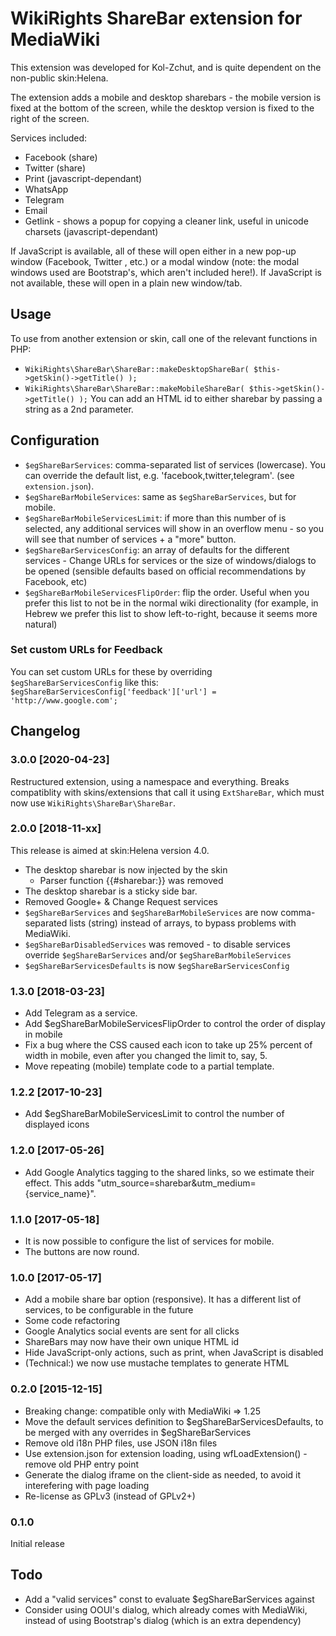 WikiRights ShareBar extension for MediaWiki
===========================================

This extension was developed for Kol-Zchut, and is quite dependent on
the non-public skin:Helena.

The extension adds a mobile and desktop sharebars - the mobile version
is fixed at the bottom of the screen, while the desktop version is fixed
to the right of the screen.

Services included:
- Facebook (share)
- Twitter (share)
- Print (javascript-dependant)
- WhatsApp
- Telegram
- Email
- Getlink - shows a popup for copying a cleaner link, useful in unicode charsets (javascript-dependant)

If JavaScript is available, all of these will open either in a new pop-up window (Facebook, Twitter
, etc.) or a modal window (note: the modal windows used are Bootstrap's, which aren't included here!).
If JavaScript is not available, these will open in a plain new window/tab.

## Usage
To use from another extension or skin, call one of the relevant functions in PHP:
- `WikiRights\ShareBar\ShareBar::makeDesktopShareBar( $this->getSkin()->getTitle() );`
- `WikiRights\ShareBar\ShareBar::makeMobileShareBar( $this->getSkin()->getTitle() );`
  You can add an HTML id to either sharebar by passing a string as a 2nd parameter.


## Configuration
- `$egShareBarServices`: comma-separated list of services (lowercase). You can override
  the default list, e.g. 'facebook,twitter,telegram'.
  (see `extension.json`).
- `$egShareBarMobileServices`: same as `$egShareBarServices`, but for mobile.
- `$egShareBarMobileServicesLimit`: if more than this number of is selected, any additional
  services will show in an overflow menu - so you will see that number of services + a "more" button.
- `$egShareBarServicesConfig`: an array of  defaults for the different services -
   Change URLs for services or the size of windows/dialogs to be opened
   (sensible defaults based on official recommendations by Facebook, etc)
- `$egShareBarMobileServicesFlipOrder`: flip the order. Useful when you prefer this list
  to not be in the normal wiki directionality (for example, in Hebrew we prefer this list to show
  left-to-right, because it seems more natural)

### Set custom URLs for Feedback
You can set custom URLs for these by overriding `$egShareBarServicesConfig` like this:
`$egShareBarServicesConfig['feedback']['url'] = 'http://www.google.com';`

## Changelog

### 3.0.0 [2020-04-23]
Restructured extension, using a namespace and everything. Breaks compatiblity with skins/extensions
that call it using `ExtShareBar`, which must now use `WikiRights\ShareBar\ShareBar`.

### 2.0.0 [2018-11-xx]
This release is aimed at skin:Helena version 4.0.
- The desktop sharebar is now injected by the skin
  - Parser function {{#sharebar:}} was removed
- The desktop sharebar is a sticky side bar.
- Removed Google+ & Change Request services
- `$egShareBarServices` and `$egShareBarMobileServices` are now comma-separated
  lists (string) instead of arrays, to bypass problems with MediaWiki.
- `$egShareBarDisabledServices` was removed - to disable services override
  `$egShareBarServices` and/or `$egShareBarMobileServices`
- `$egShareBarServicesDefaults` is now `$egShareBarServicesConfig`
### 1.3.0 [2018-03-23]
- Add Telegram as a service.
- Add $egShareBarMobileServicesFlipOrder to control the order of display in mobile
- Fix a bug where the CSS caused each icon to take up 25% percent of width in
  mobile, even after you changed the limit to, say, 5.
- Move repeating (mobile) template code to a partial template.
### 1.2.2 [2017-10-23]
- Add $egShareBarMobileServicesLimit to control the number of displayed icons
### 1.2.0 [2017-05-26]
- Add Google Analytics tagging to the shared links, so we estimate
  their effect. This adds "utm_source=sharebar&utm_medium={service_name}".

### 1.1.0 [2017-05-18]
- It is now possible to configure the list of services for mobile.
- The buttons are now round.

### 1.0.0 [2017-05-17]
- Add a mobile share bar option (responsive). It has a different list
  of services, to be configurable in the future
- Some code refactoring
- Google Analytics social events are sent for all clicks
- ShareBars may now have their own unique HTML id
- Hide JavaScript-only actions, such as print, when JavaScript is disabled
- (Technical:) we now use mustache templates to generate HTML


### 0.2.0 [2015-12-15]
- Breaking change: compatible only with MediaWiki => 1.25
- Move the default services definition to $egShareBarServicesDefaults, to be merged with any overrides
  in $egShareBarServices
- Remove old i18n PHP files, use JSON i18n files
- Use extension.json for extension loading, using wfLoadExtension() - remove old PHP entry point
- Generate the dialog iframe on the client-side as needed, to avoid it interefering with page loading
- Re-license as GPLv3 (instead of GPLv2+)


### 0.1.0
Initial release


## Todo
* Add a "valid services" const to evaluate $egShareBarServices against
* Consider using OOUI's dialog, which already comes with MediaWiki,
   instead of using Bootstrap's dialog (which is an extra dependency)

